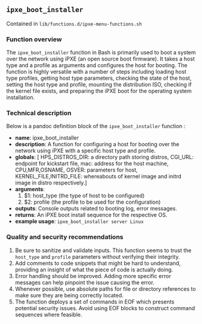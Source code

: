 ## `ipxe_boot_installer `

Contained in `lib/functions.d/ipxe-menu-functions.sh`

### Function overview

The `ipxe_boot_installer` function in Bash is primarily used to boot a system over the network using iPXE (an open source boot firmware). It takes a host type and a profile as arguments and configures the host for booting. The function is highly versatile with a number of steps including loading host type profiles, getting host type parameters, checking the state of the host, setting the host type and profile, mounting the distribution ISO, checking if the kernel file exists, and preparing the iPXE boot for the operating system installation.

### Technical description

Below is a pandoc definition block of the `ipxe_boot_installer` function :

- **name**: ipxe_boot_installer
- **description**: A function for configuring a host for booting over the network using iPXE with a specific host type and profile.
- **globals**: [ HPS_DISTROS_DIR: a directory path storing distros, CGI_URL: endpoint for kickstart file, mac: address for the host machine, CPU,MFR,OSNAME, OSVER: parameters for host, KERNEL_FILE,INITRD_FILE: whereabouts of kernel image and initrd image in distro respectively.]
- **arguments**: 
   1. $1: host_type (the type of host to be configured)
   2. $2: profile (the profile to be used for the configuration)
- **outputs**: Console outputs related to booting log, error messages.
- **returns**: An iPXE boot install sequence for the respective OS.
- **example usage**: `ipxe_boot_installer server Linux`

### Quality and security recommendations

1. Be sure to sanitize and validate inputs. This function seems to trust the `host_type` and `profile` parameters without verifying their integrity.
2. Add comments to code snippets that might be hard to understand, providing an insight of what the piece of code is actually doing.
3. Error handling should be improved. Adding more specific error messages can help pinpoint the issue causing the error.
4. Whenever possible, use absolute paths for file or directory references to make sure they are being correctly located.
5. The function deploys a set of commands in EOF which presents potential security issues. Avoid using EOF blocks to construct command sequences where feasible.

